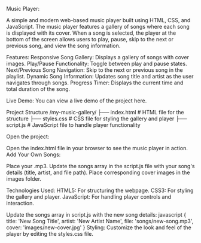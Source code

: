 Music Player:

A simple and modern web-based music player built using HTML, CSS, and JavaScript. The music player features a gallery of songs where each song is displayed with its cover. When a song is selected, the player at the bottom of the screen allows users to play, pause, skip to the next or previous song, and view the song information.

Features:
Responsive Song Gallery: Displays a gallery of songs with cover images.
Play/Pause Functionality: Toggle between play and pause states.
Next/Previous Song Navigation: Skip to the next or previous song in the playlist.
Dynamic Song Information: Updates song title and artist as the user navigates through songs.
Progress Timer: Displays the current time and total duration of the song.

Live Demo:
You can view a live demo of the project here.


Project Structure
/my-music-gallery/
    ├── index.html         # HTML file for the structure
    ├── styles.css         # CSS file for styling the gallery and player
    ├── script.js          # JavaScript file to handle player functionality

Open the project:

Open the index.html file in your browser to see the music player in action.
Add Your Own Songs:

Place your .mp3.
Update the songs array in the script.js file with your song's details (title, artist, and file path).
Place corresponding cover images in the images folder.

Technologies Used:
HTML5: For structuring the webpage.
CSS3: For styling the gallery and player.
JavaScript: For handling player controls and interaction.

Update the songs array in script.js with the new song details:
javascript
{
    title: 'New Song Title',
    artist: 'New Artist Name',
    file: 'songs/new-song.mp3',
    cover: 'images/new-cover.jpg'
}
Styling: Customize the look and feel of the player by editing the styles.css file.
